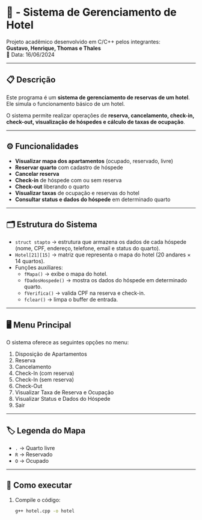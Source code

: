 # 🏨 - Sistema de Gerenciamento de Hotel 

Projeto acadêmico desenvolvido em C/C++ pelos integrantes:  
**Gustavo, Henrique, Thomas e Thales**  
📅 Data: 16/06/2024  

---

## 📋 Descrição
Este programa é um **sistema de gerenciamento de reservas de um hotel**.  
Ele simula o funcionamento básico de um hotel.

O sistema permite realizar operações de **reserva, cancelamento, check-in, check-out, visualização de hóspedes e cálculo de taxas de ocupação**.

---

## ⚙️ Funcionalidades

- **Visualizar mapa dos apartamentos** (ocupado, reservado, livre)  
- **Reservar quarto** com cadastro de hóspede  
- **Cancelar reserva**  
- **Check-in** de hóspede com ou sem reserva  
- **Check-out** liberando o quarto  
- **Visualizar taxas** de ocupação e reservas do hotel  
- **Consultar status e dados do hóspede** em determinado quarto  

---

## 🗂️ Estrutura do Sistema

- `struct stapto` → estrutura que armazena os dados de cada hóspede (nome, CPF, endereço, telefone, email e status do quarto).  
- `Hotel[21][15]` → matriz que representa o mapa do hotel (20 andares × 14 quartos).  
- Funções auxiliares:  
  - `fMapa()` → exibe o mapa do hotel.  
  - `fDadosHospede()` → mostra os dados do hóspede em determinado quarto.  
  - `fVerifica()` → valida CPF na reserva e check-in.  
  - `fclear()` → limpa o buffer de entrada.  

---

## 🖥️ Menu Principal

O sistema oferece as seguintes opções no menu:

1. Disposição de Apartamentos  
2. Reserva  
3. Cancelamento  
4. Check-In (com reserva)  
5. Check-In (sem reserva)  
6. Check-Out  
7. Visualizar Taxa de Reserva e Ocupação  
8. Visualizar Status e Dados do Hóspede  
9. Sair  

---

## 🏷️ Legenda do Mapa

- `.` → Quarto livre  
- `R` → Reservado  
- `O` → Ocupado  

---

## 🚀 Como executar

1. Compile o código:
   ```bash
   g++ hotel.cpp -o hotel
